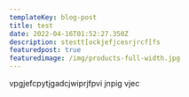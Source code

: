 ```yaml
---
templateKey: blog-post
title: test
date: 2022-04-16T01:52:27.350Z
description: stestt[ockjefjcesrjrcf[fs
featuredpost: true
featuredimage: /img/products-full-width.jpg
---
```

vpgjefcpytjgadcjwiprjfpvi jnpig vjec